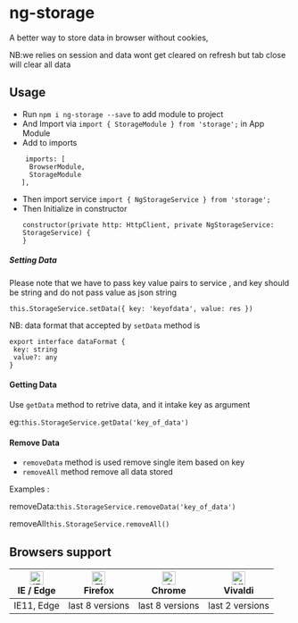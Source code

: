 # ng-storage

A better way to store data in browser without cookies,

NB:we relies on session and data wont get cleared on refresh but tab close will clear all data


## Usage
 - Run `npm i ng-storage --save` to add module to project
 - And Import via `import { StorageModule } from 'storage';` in App Module
 - Add to imports
 ```
     imports: [
      BrowserModule,
      StorageModule
    ],
 ```

- Then import service `import { NgStorageService } from 'storage';`
- Then Initialize in constructor
    ```
    constructor(private http: HttpClient, private NgStorageService: StorageService) {
    }
   ```

##### Setting Data

Please note that we have to pass key value pairs to service , and key should be string and do not pass value as json string

 `this.StorageService.setData({ key: 'keyofdata', value: res })`

 NB: data format that accepted by `setData` method is

    export interface dataFormat {
     key: string
     value?: any
    }

#### Getting Data

Use `getData` method to retrive data, and it intake key as argument

eg:`this.StorageService.getData('key_of_data')`

#### Remove Data

 - `removeData` method is used remove single item based on key
 - `removeAll` method remove all data stored

 Examples :

 removeData:`this.StorageService.removeData('key_of_data')`

 removeAll`this.StorageService.removeAll()`

 ## Browsers support

| [<img src="https://raw.githubusercontent.com/alrra/browser-logos/master/src/edge/edge_48x48.png" alt="IE / Edge" width="24px" height="24px" />](http://godban.github.io/browsers-support-badges/)</br>IE / Edge | [<img src="https://raw.githubusercontent.com/alrra/browser-logos/master/src/firefox/firefox_48x48.png" alt="Firefox" width="24px" height="24px" />](http://godban.github.io/browsers-support-badges/)</br>Firefox | [<img src="https://raw.githubusercontent.com/alrra/browser-logos/master/src/chrome/chrome_48x48.png" alt="Chrome" width="24px" height="24px" />](http://godban.github.io/browsers-support-badges/)</br>Chrome | [<img src="https://raw.githubusercontent.com/alrra/browser-logos/master/src/vivaldi/vivaldi_48x48.png" alt="Vivaldi" width="24px" height="24px" />](http://godban.github.io/browsers-support-badges/)</br>Vivaldi |
| --------- | --------- | --------- | --------- |
| IE11, Edge| last 8 versions| last 8 versions| last 2 versions
